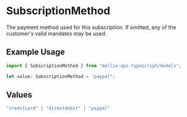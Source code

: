 # SubscriptionMethod

The payment method used for this subscription. If omitted, any of the customer's valid mandates may be used.

## Example Usage

```typescript
import { SubscriptionMethod } from "mollie-api-typescript/models";

let value: SubscriptionMethod = "paypal";
```

## Values

```typescript
"creditcard" | "directdebit" | "paypal"
```